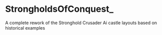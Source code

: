 # StrongholdsOfConquest_
A complete rework of the Stronghold Crusader Ai castle layouts based on historical examples
